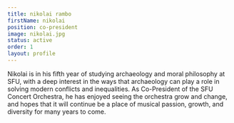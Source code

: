 ```yaml
---
title: nikolai rambo
firstName: nikolai
position: co-president
image: nikolai.jpg
status: active
order: 1
layout: profile
---
```

Nikolai is in his fifth year of studying archaeology and moral philosophy at SFU, with a deep interest in the ways that archaeology can play a role in solving modern conflicts and inequalities. As Co-President of the SFU Concert Orchestra, he has enjoyed seeing the orchestra grow and change, and hopes that it will continue be a place of musical passion, growth, and diversity for many years to come.
